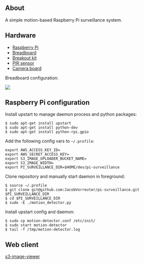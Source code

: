 ## About

A simple motion-based Raspberry Pi surveillance system.

## Hardware

* [Raspberry Pi](http://www.amazon.com/gp/product/B009SQQF9C)
* [Breadboard](http://www.amazon.com/gp/product/B004RXKWDQ)
* [Breakout kit](http://www.amazon.com/gp/product/B00EBXP3R2)
* [PIR sensor](http://www.amazon.com/gp/product/B007XQRKD4)
* [Camera board](http://www.amazon.com/gp/product/B00E1GGE40)

Breadboard configuration:

![](http://learn.adafruit.com/system/assets/assets/000/003/929/original/breadboard.png)

## Raspberry Pi configuration

Install upstart to manage daemon process and python packages:

```
$ sudo apt-get install upstart
$ sudo apt-get install python-dev
$ sudo apt-get install python-rpi.gpio
```

Add the following config vars to `~/.profile`:

```
export AWS_ACCESS_KEY_ID=
export AWS_SECRET_ACCESS_KEY=
export S3_IMAGE_UPLOADER_BUCKET_NAME=
export S3_IMAGE_WIDTH=
export PI_SURVEILLANCE_DIR=$HOME/dev/pi-surveillance
```

Clone repository and manually start daemon in foreground:

```
$ source ~/.profile
$ git clone git@github.com:JacobVorreuter/pi-surveillance.git $PI_SURVEILLANCE_DIR
$ cd $PI_SURVEILLANCE_DIR
$ sudo -E ./motion_detector.py
```

Install upstart config and daemon:

```
$ sudo cp motion-detector.conf /etc/init/
$ sudo start motion-detector
$ tail -f /tmp/motion-detector.log
```

## Web client

[s3-image-viewer](https://github.com/JacobVorreuter/s3-image-viewer)
